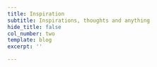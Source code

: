 ```yaml
---
title: Inspiration
subtitle: Inspirations, thoughts and anything
hide_title: false
col_number: two
template: blog
excerpt: ''

---
```

